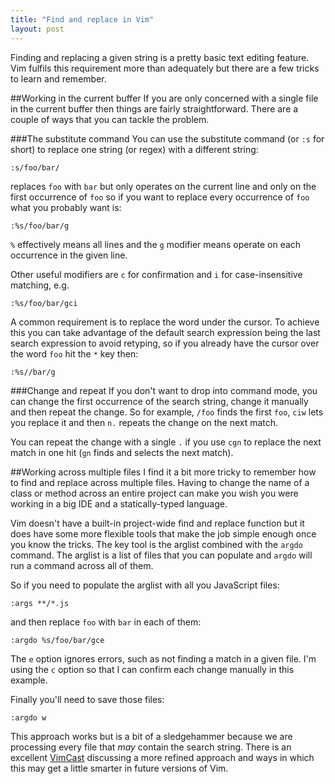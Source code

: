 ```yaml
---
title: "Find and replace in Vim"
layout: post
---
```


Finding and replacing a given string is a pretty basic text editing
feature. Vim fulfils this requirement more than adequately but there are
a few tricks to learn and remember.

##Working in the current buffer
If you are only concerned with a single file in the current buffer then
things are fairly straightforward. There are a couple of ways that you
can tackle the problem.

###The substitute command
You can use the substitute command (or `:s` for short) to replace one
string (or regex) with a different string:

    :s/foo/bar/

replaces `foo` with `bar` but only operates on the current line and only
on the first occurrence of `foo` so if you want to replace every
occurrence of `foo` what you probably want is:

    :%s/foo/bar/g

`%` effectively means all lines and the `g` modifier means operate on
each occurrence in the given line.

Other useful modifiers are `c` for confirmation and `i` for
case-insensitive matching, e.g.

    :%s/foo/bar/gci

A common requirement is to replace the word under the cursor. To achieve
this you can take advantage of the default search expression being the
last search expression to avoid retyping, so if you already have the
cursor over the word `foo` hit the `*` key then:

    :%s//bar/g

###Change and repeat
If you don't want to drop into command mode, you can change the first
occurrence of the search string, change it manually and then repeat the
change. So for example, `/foo` finds the first `foo`, `ciw` lets you
replace it and then `n.` repeats the change on the next match.

You can repeat the change with a single `.` if you use `cgn` to replace
the next match in one hit (`gn` finds and selects the next match).

##Working across multiple files
I find it a bit more tricky to remember how to find and replace across
multiple files. Having to change the name of a class or method across an
entire project can make you wish you were working in a big IDE and a
statically-typed language.

Vim doesn't have a built-in project-wide find and replace function but
it does have some more flexible tools that make the job simple enough
once you know the tricks. The key tool is the arglist combined with the
`argdo` command. The arglist is a list of files that you can populate
and `argdo` will run a command across all of them.

So if you need to populate the arglist with all you JavaScript files:

    :args **/*.js

and then replace `foo` with `bar` in each of them:

    :argdo %s/foo/bar/gce

The `e` option ignores errors, such as not finding a match in a given
file. I'm using the `c` option so that I can confirm each change
manually in this example.

Finally you'll need to save those files:

    :argdo w

This approach works but is a bit of a sledgehammer because we are
processing every file that *may* contain the search string. There is an
excellent
[VimCast](http://vimcasts.org/episodes/project-wide-find-and-replace/)
discussing a more refined approach and ways in which this may get a
little smarter in future versions of Vim.

